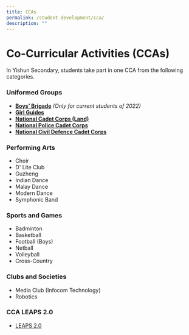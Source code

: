 ```yaml
---
title: CCAs
permalink: /student-development/cca/
description: ""
---
```

Co-Curricular Activities (CCAs)
===============================

In Yishun Secondary, students take part in one CCA from the following categories. 

### Uniformed Groups

* **[Boys’ Brigade](/cca/boysbrigade/)** *(Only for current students of 2022)*
* **[Girl Guides](/cca/girlguides/)**
* **[National Cadet Corps (Land)](/cca/ncc/)**
* **[National Police Cadet Corps](/cca/npcc/)**
* **[National Civil Defence Cadet Corps](/cca/ncdcc/)**



### Performing Arts
* Choir
* D' Lite Club
* Guzheng
* Indian Dance
* Malay Dance
* Modern Dance
* Symphonic Band


### Sports and Games
* Badminton
* Basketball
* Football (Boys)
* Netball
* Volleyball
* Cross-Country


### Clubs and Societies
* Media Club (Infocom Technology)
* Robotics


### CCA LEAPS 2.0

*   [LEAPS 2.0](https://yishunsec.moe.edu.sg/qql/slot/u276/Holistic%20Education/Student%20Development/CCA/CCA%20LEAPS%202.0/LEAPS-2.0-Parents.pdf)